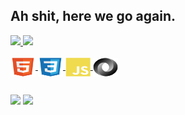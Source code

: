 ## Ah shit, here we go again.

  <div>
  <a href="https://github.com/yellowiscutie">
    <img height="180em" src="https://github-readme-stats.vercel.app/api?username=yellowiscutie&show_icons=true&theme=dark&include_all_commits=true&count_private=true"/>
    <img height="180em" src="https://github-readme-stats.vercel.app/api/top-langs/?username=yellowiscutie&layout=compact&langs_count=7&theme=dark"/>
  </div>
  <div style="display: inline_block"><br>
    <img align="center" alt="yellow-HTML" height="30" width="40" src="https://raw.githubusercontent.com/devicons/devicon/master/icons/html5/html5-original.svg">
    <img align="center" alt="yellow-CSS" height="30" width="40" src="https://raw.githubusercontent.com/devicons/devicon/master/icons/css3/css3-original.svg">
    <img align="center" alt="yellow-Js" height="30" width="40" src="https://raw.githubusercontent.com/devicons/devicon/master/icons/javascript/javascript-plain.svg">
    <img align="center" alt="yellow-CSS" height="30" width="40" src="https://raw.githubusercontent.com/devicons/devicon/master/icons/json/json-original.svg">
  </div>
  
  ##
  
  <div>
    <a href="https://discord.gg/" target="_blank"><img src="https://img.shields.io/badge/Discord-7289DA?style=for-the-badge&logo=discord&logoColor=white" target="_blank"></a>
    <a href="https://steamcommunity.com/id/yellowiscutie/" target="_blank"><img src="https://img.shields.io/badge/Steam-000000?style=for-the-badge&logo=steam&logoColor=white" target="_blank"></a>
  </div>
